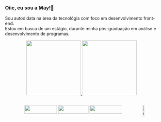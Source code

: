 ### Oiie, eu sou a May!🔮

Sou autodidata na área da tecnológia com foco em desenvolvimento front-end. 
<br>
Estou em busca de um estágio, durante minha pós-graduação em análise e desenvolvimento de programas.

<div align="center">
  <a href="https://github.com/maiinunes">
  <img height="180em" src="https://github-readme-stats.vercel.app/api?username=maiinunes&show_icons=true&theme=nightowl&include_all_commits=true&count_private=true"/>
  <img height="180em" src="https://github-readme-stats.vercel.app/api/top-langs/?username=maiinunes&layout=compact)](https://github.com/maiinunes/github-readme-stats)&theme=nightowl"/>
</div>
    
<div style="display: inline_block">
  <img align="right" alt="may-gif" width="10%" src="https://cdn.discordapp.com/attachments/756311822839054428/1060300276889817218/may_gif_1.gif">
</div>
  
##
  
<div align="center">
  <a href="https://www.linkedin.com/in/maisatnunes/" target="_blank"><img height="28" width="107" src="https://img.shields.io/badge/-LinkedIn-%230077B5?style=for-the-badge&logo=linkedin&logoColor=white" target="_blank"></a> 
  <a href = "mailto:maisa.t.nunes@gmail.com"><img height="28" width="100" src="https://img.shields.io/badge/-Gmail-%23333?style=for-the-badge&logo=gmail&logoColor=white" target="_blank"></a>
  <a href="https://www.instagram.com/maii.ta/" target="_blank"><img height="28" width="107" src="https://img.shields.io/badge/-Instagram-%23E4405F?style=for-the-badge&logo=instagram&logoColor=white" target="_blank"></a>
  
</div>


